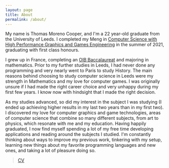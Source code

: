 ```yaml
---
layout: page
title: About
permalink: /about/
---
```

My name is Thomas Moreno Cooper, and I'm a 22 year-old graduate from the University of Leeds. I completed my Meng in [Computer Science with High Performance Graphics and Games Engineering][HPG] in the summer of 2021, graduating with first class honours.

I grew up in France, completing an [OIB Baccalaureat][OIB] and majoring in mathematics. Prior to my further studies in Leeds, I had never done any programming and very nearly went to Paris to study History. The main reasons behind choosing to study computer science in Leeds were my strength in Mathematics and my love for computer games. I was originally unsure if I had made the right career choice and very unhappy during my first few years. I know now with hindsight that I made the right decision.

As my studies advanced, so did my interest in the subject I was studying (I ended up achieving higher results in my last two years than in my first two). I discovered my love for computer graphics and game technologies, areas of computer science that combine so many different subjects, from art to physics, which resonate with me and my education. Having happily graduated, I now find myself spending a lot of my free time developing applications and reading around the subjects I studied. I'm constantly thinking about ways to improve my previous work, tinkering with my setup, learning new things about my favorite programming languages and new ones, and taking a lot of pleasure doing so.

> [CV][cvlink]

[OIB]: https://www.education.gouv.fr/l-option-internationale-du-baccalaureat-oib-5960
[HPG]: https://courses.leeds.ac.uk/i069/computer-science-with-high-performance-graphics-and-games-engineering-meng-bsc
[cvlink]: {{site.url}}/documents/CV_v6_1_0.pdf
